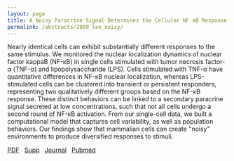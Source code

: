```yaml
---
layout: page
title: A Noisy Paracrine Signal Determines the Cellular NF-κB Response to Lipopolysaccharide
permalink: /abstracts/2009_lee_noisy/
---
```


Nearly identical cells can exhibit substantially different responses to the same stimulus. We monitored the nuclear localization dynamics of nuclear factor kappaB (NF-κB) in single cells stimulated with tumor necrosis factor-α (TNF-α) and lipopolysaccharide (LPS). Cells stimulated with TNF-α have quantitative differences in NF-κB nuclear localization, whereas LPS-stimulated cells can be clustered into transient or persistent responders, representing two qualitatively different groups based on the NF-κB response. These distinct behaviors can be linked to a secondary paracrine signal secreted at low concentrations, such that not all cells undergo a second round of NF-κB activation. From our single-cell data, we built a computational model that captures cell variability, as well as population behaviors. Our findings show that mammalian cells can create "noisy" environments to produce diversified responses to stimuli.

[PDF](../../assets/2009_lee_noisy.pdf)&nbsp;&nbsp;
[Supp](../../assets/2009_lee_noisy_supp.zip)&nbsp;&nbsp;
[Journal](https://doi.org/10.1126/scisignal.2000599)&nbsp;&nbsp;
[Pubmed](https://www.ncbi.nlm.nih.gov/pubmed/19843957)&nbsp;&nbsp;
